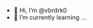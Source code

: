 - 👋 Hi, I’m @vbrdrk0
- 🌱 I’m currently learning ...

<!---
vbrdrk0/vbrdrk0 is a ✨ special ✨ repository because its `README.md` (this file) appears on your GitHub profile.
You can click the Preview link to take a look at your changes.
--->
